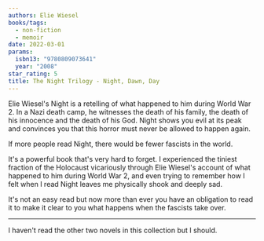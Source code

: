 ```yaml
---
authors: Elie Wiesel
books/tags:
  - non-fiction
  - memoir
date: 2022-03-01
params:
  isbn13: "9780809073641"
  year: "2008"
star_rating: 5
title: The Night Trilogy - Night, Dawn, Day
---
```


Elie Wiesel's Night is a retelling of what happened to him during World War 2. In a Nazi death camp, he witnesses the death of his family, the death of his innocence and the death of his God. Night shows you evil at its peak and convinces you that this horror must never be allowed to happen again.

<!--more-->

If more people read Night, there would be fewer fascists in the world.

It's a powerful book that's very hard to forget. I experienced the tiniest fraction of the Holocaust vicariously through Elie Wiesel's account of what happened to him during World War 2, and even trying to remember how I felt when I read Night leaves me physically shook and deeply sad.

It's not an easy read but now more than ever you have an obligation to read it to make it clear to you what happens when the fascists take over.

---

I haven't read the other two novels in this collection but I should.
